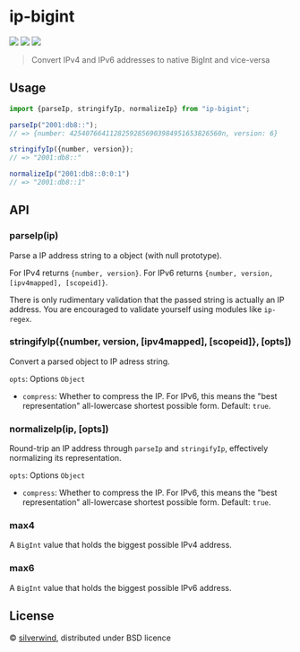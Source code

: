 # ip-bigint
[![](https://img.shields.io/npm/v/ip-bigint.svg?style=flat)](https://www.npmjs.org/package/ip-bigint) [![](https://img.shields.io/npm/dm/ip-bigint.svg)](https://www.npmjs.org/package/ip-bigint) [![](https://img.shields.io/bundlephobia/minzip/ip-bigint.svg)](https://bundlephobia.com/package/ip-bigint)

> Convert IPv4 and IPv6 addresses to native BigInt and vice-versa

## Usage

```js
import {parseIp, stringifyIp, normalizeIp} from "ip-bigint";

parseIp("2001:db8::");
// => {number: 42540766411282592856903984951653826560n, version: 6}

stringifyIp({number, version});
// => "2001:db8::"

normalizeIp("2001:db8::0:0:1")
// => "2001:db8::1"

```

## API

### parseIp(ip)

Parse a IP address string to a object (with null prototype).

For IPv4 returns `{number, version}`.
For IPv6 returns `{number, version, [ipv4mapped], [scopeid]}`.

There is only rudimentary validation that the passed string is actually an IP address. You are encouraged to validate yourself using modules like `ip-regex`.

### stringifyIp({number, version, [ipv4mapped], [scopeid]}, [opts])

Convert a parsed object to IP adress string.

`opts`: Options `Object`
  - `compress`: Whether to compress the IP. For IPv6, this means the "best representation" all-lowercase shortest possible form. Default: `true`.

### normalizeIp(ip, [opts])

Round-trip an IP address through `parseIp` and `stringifyIp`, effectively normalizing its representation.

`opts`: Options `Object`
  - `compress`: Whether to compress the IP. For IPv6, this means the "best representation" all-lowercase shortest possible form. Default: `true`.

### max4

A `BigInt` value that holds the biggest possible IPv4 address.

### max6

A `BigInt` value that holds the biggest possible IPv6 address.

## License

© [silverwind](https://github.com/silverwind), distributed under BSD licence
